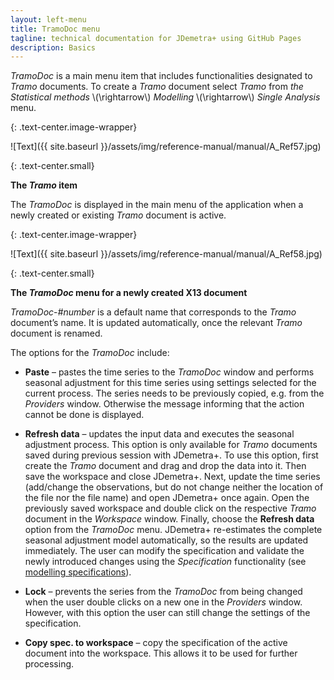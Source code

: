 ```yaml
---
layout: left-menu
title: TramoDoc menu
tagline: technical documentation for JDemetra+ using GitHub Pages
description: Basics
---
```


*TramoDoc* is a main menu item that includes functionalities designated
to *Tramo* documents. To create a *Tramo* document select *Tramo* from
*the Statistical methods* \\(\rightarrow\\) *Modelling* \\(\rightarrow\\)
*Single Analysis* menu.

{: .text-center.image-wrapper}

![Text]({{ site.baseurl }}/assets/img/reference-manual/manual/A_Ref57.jpg)

{: .text-center.small}

**The *Tramo* item**

The *TramoDoc* is displayed in the main menu of the application when a
newly created or existing *Tramo* document is active.

{: .text-center.image-wrapper}

![Text]({{ site.baseurl }}/assets/img/reference-manual/manual/A_Ref58.jpg)

{: .text-center.small}

**The *TramoDoc* menu for a newly created X13 document**

*TramoDoc*-*\#number* is a default name that corresponds to the *Tramo*
document’s name. It is updated automatically, once the relevant *Tramo*
document is renamed.

The options for the *TramoDoc* include:

-   **Paste** – pastes the time series to the *TramoDoc* window and
    performs seasonal adjustment for this time series using settings
    selected for the current process. The series needs to be previously
    copied, e.g. from the *Providers* window. Otherwise the message
    informing that the action cannot be done is displayed.

-   **Refresh data** – updates the input data and executes the seasonal
    adjustment process. This option is only available for *Tramo*
    documents saved during previous session with JDemetra+. To use this
    option, first create the *Tramo* document and drag and drop the data
    into it. Then save the workspace and close JDemetra+. Next, update
    the time series (add/change the observations, but do not change
    neither the location of the file nor the file name) and open
    JDemetra+ once again. Open the previously saved workspace and double
    click on the respective *Tramo* document in the *Workspace* window.
    Finally, choose the **Refresh data** option from the *TramoDoc* menu.
    JDemetra+ re-estimates the complete seasonal adjustment model
    automatically, so the results are updated immediately. The user can
    modify the specification and validate the newly introduced changes
    using the *Specification* functionality (see [modelling specifications](modelling-specifications.html)).

-   **Lock** – prevents the series from the *TramoDoc* from being
    changed when the user double clicks on a new one in the *Providers*
    window. However, with this option the user can still change the settings of the specification.

-   **Copy spec. to workspace** – copy the specification of the active
    document into the workspace. This allows it to be used for
    further processing.

